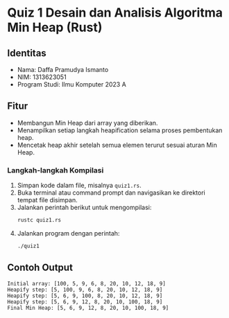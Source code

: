 # Quiz 1 Desain dan Analisis Algoritma Min Heap (Rust)

## Identitas
- Nama: Daffa Pramudya Ismanto
- NIM: 1313623051
- Program Studi: Ilmu Komputer 2023 A

## Fitur
- Membangun Min Heap dari array yang diberikan.
- Menampilkan setiap langkah heapification selama proses pembentukan heap.
- Mencetak heap akhir setelah semua elemen terurut sesuai aturan Min Heap.

### Langkah-langkah Kompilasi
1. Simpan kode dalam file, misalnya `quiz1.rs`.
2. Buka terminal atau command prompt dan navigasikan ke direktori tempat file disimpan.
3. Jalankan perintah berikut untuk mengompilasi:
   ```sh
   rustc quiz1.rs
   ```
4. Jalankan program dengan perintah:
   ```sh
   ./quiz1

## Contoh Output
```
Initial array: [100, 5, 9, 6, 8, 20, 10, 12, 18, 9]
Heapify step: [5, 100, 9, 6, 8, 20, 10, 12, 18, 9]
Heapify step: [5, 6, 9, 100, 8, 20, 10, 12, 18, 9]
Heapify step: [5, 6, 9, 12, 8, 20, 10, 100, 18, 9]
Final Min Heap: [5, 6, 9, 12, 8, 20, 10, 100, 18, 9]
```
